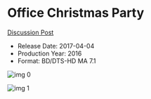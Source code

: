 # Office Christmas Party

[Discussion Post](https://www.avsforum.com/threads/bass-eq-for-filtered-movies.2995212/post-56746334)

* Release Date: 2017-04-04
* Production Year: 2016
* Format: BD/DTS-HD MA 7.1

![img 0](https://i.imgur.com/Ro81mkz.jpg)

![img 1](https://i.imgur.com/SWdsqSf.png)

